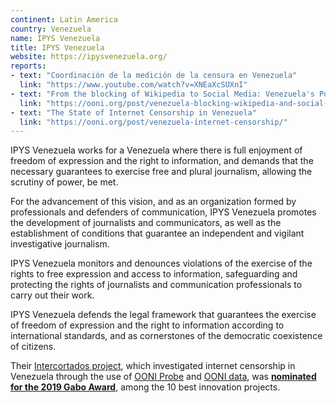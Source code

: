 ```yaml
---
continent: Latin America
country: Venezuela
name: IPYS Venezuela
title: IPYS Venezuela
website: https://ipysvenezuela.org/
reports:
- text: "Coordinación de la medición de la censura en Venezuela"
  link: "https://www.youtube.com/watch?v=XNEaXcSUXnI"
- text: "From the blocking of Wikipedia to Social Media: Venezuela's Political Crisis"
  link: "https://ooni.org/post/venezuela-blocking-wikipedia-and-social-media-2019/"
- text: "The State of Internet Censorship in Venezuela"
  link: "https://ooni.org/post/venezuela-internet-censorship/"
---
```


IPYS Venezuela works for a Venezuela where there is full enjoyment of freedom of expression and the right to information, and demands that the necessary guarantees to exercise free and plural journalism, allowing the scrutiny of power, be met.

For the advancement of this vision, and as an organization formed by professionals and defenders of communication, IPYS Venezuela promotes the development of journalists and communicators, as well as the establishment of conditions that guarantee an independent and vigilant investigative journalism.

IPYS Venezuela monitors and denounces violations of the exercise of the rights to free expression and access to information, safeguarding and protecting the rights of journalists and communication professionals to carry out their work.

IPYS Venezuela defends the legal framework that guarantees the exercise of freedom of expression and the right to information according to international standards, and as cornerstones of the democratic coexistence of citizens.

Their [Intercortados project](https://ipysvenezuela.org/intercortados/), which investigated internet censorship in Venezuela through the use of [OONI Probe](https://ooni.org/install/) and [OONI data](https://ooni.org/data/), was **[nominated for the 2019 Gabo Award](https://premioggm.org/premio-gabo/edicion/2019/nominados/)**, among the 10 best innovation projects.
